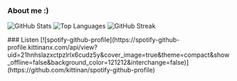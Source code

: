 ### About me :)

![GitHub Stats](https://github-readme-stats.vercel.app/api?username=Tade03&show_icons=true&theme=radical)
![Top Languages](https://github-readme-stats.vercel.app/api/top-langs/?username=Tade03&layout=compact&theme=radical)
![GitHub Streak](http://github-readme-streak-stats.herokuapp.com?user=Tade03&theme=radical)

<div aling="center">
### Listen 
[![spotify-github-profile](https://spotify-github-profile.kittinanx.com/api/view?uid=21hnhslazxctpzlrlx6cudz5y&cover_image=true&theme=compact&show_offline=false&background_color=121212&interchange=false)](https://github.com/kittinan/spotify-github-profile)
</div>